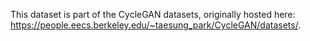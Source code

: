 This dataset is part of the CycleGAN datasets, originally hosted here: https://people.eecs.berkeley.edu/~taesung_park/CycleGAN/datasets/.